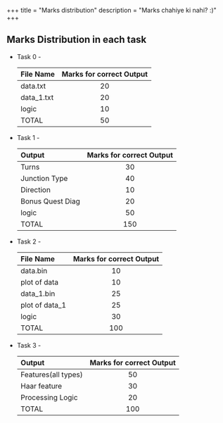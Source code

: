 +++
title = "Marks distribution"
description = "Marks chahiye ki nahi? :)"
+++
## Marks Distribution in each task


- Task 0 -  
  
  |   File Name    |  Marks for correct Output  |  
  |:---------------|:--------------------------:|  
  |    data.txt    |           20               |  
  |   data_1.txt   |           20               |  
  |     logic      |           10               |  
  |     TOTAL      |           50               | 

- Task 1 -

  | Output           | Marks for correct Output |
  | :--------------- | :----------------------: |
  | Turns            |            30            |
  | Junction Type    |            40            |
  | Direction        |            10            |
  | Bonus Quest Diag |            20            |
  | logic            |            50            |
  | TOTAL            |           150            |

- Task 2 -

  | File Name      | Marks for correct Output |
  | :------------- | :----------------------: |
  | data.bin       |            10            |
  | plot of data   |            10            |
  | data_1.bin     |            25            |
  | plot of data_1 |            25            |
  | logic          |            30            |
  | TOTAL          |           100            |

- Task 3 -

  | Output                   | Marks for correct Output |
  | :----------------------- | :----------------------: |
  | Features(all types)      |            50            |
  | Haar feature             |            30            |
  | Processing Logic         |            20            |
  | TOTAL                    |           100            |
<!-- [Go back](score.md) -->
